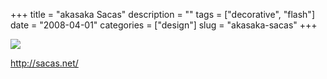 +++
title = "akasaka Sacas"
description = ""
tags = ["decorative", "flash"]
date = "2008-04-01"
categories = ["design"]
slug = "akasaka-sacas"
+++


 

  <div id="screens-thumbs" class="clearfix">
    <div class="txt-center" id="design-submission"><a href="http://sacas.net/"><img id='bluga-thumbnail-762' class='bluga-thumbnail large' src='//media.konigi.com/bluga/
wt47f275787f4d8.jpg'/></a></div>  
  </div>   
<p><a href="http://sacas.net/">http://sacas.net/</a></p>




